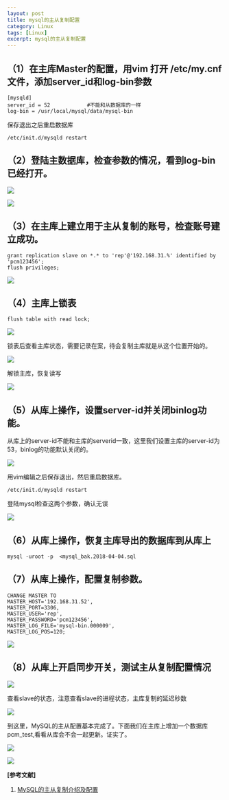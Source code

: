 ```yaml
---
layout: post
title: mysql的主从复制配置
category: Linux
tags: [Linux]
excerpt: mysql的主从复制配置
---
```



## （1）在主库Master的配置，用vim 打开 /etc/my.cnf文件，添加server_id和log-bin参数 ##
	
	[mysqld]
	server_id = 52            #不能和从数据库的一样
	log-bin = /usr/local/mysql/data/mysql-bin
 
保存退出之后重启数据库

	/etc/init.d/mysqld restart

## （2）登陆主数据库，检查参数的情况，看到log-bin已经打开。 ##

![](http://www.nangongyibin.com/assets/images/Linux/75.png)


![](http://www.nangongyibin.com/assets/images/Linux/76.png)


## （3）在主库上建立用于主从复制的账号，检查账号建立成功。 ##

    grant replication slave on *.* to 'rep'@'192.168.31.%' identified by 'pcm123456';
	flush privileges;

![](http://www.nangongyibin.com/assets/images/Linux/77.png)

## （4）主库上锁表 ##

	flush table with read lock;

![](http://www.nangongyibin.com/assets/images/Linux/78.png)

锁表后查看主库状态，需要记录在案，待会复制主库就是从这个位置开始的。

![](http://www.nangongyibin.com/assets/images/Linux/79.png)

解锁主库，恢复读写

![](http://www.nangongyibin.com/assets/images/Linux/80.png)

## （5）从库上操作，设置server-id并关闭binlog功能。 ##

从库上的server-id不能和主库的serverid一致，这里我们设置主库的server-id为53，binlog的功能默认关闭的。

![](http://www.nangongyibin.com/assets/images/Linux/81.png)

  用vim编辑之后保存退出，然后重启数据库。


	/etc/init.d/mysqld restart


   登陆mysql检查这两个参数，确认无误

    
![](http://www.nangongyibin.com/assets/images/Linux/82.png)

## （6）从库上操作，恢复主库导出的数据库到从库上 ##


	mysql -uroot -p  <mysql_bak.2018-04-04.sql

## （7）从库上操作，配置复制参数。 ##

	CHANGE MASTER TO
	MASTER_HOST='192.168.31.52',
	MASTER_PORT=3306,
	MASTER_USER='rep',
	MASTER_PASSWORD='pcm123456',
	MASTER_LOG_FILE='mysql-bin.000009',
	MASTER_LOG_POS=120;

![](http://www.nangongyibin.com/assets/images/Linux/83.png)

## （8）从库上开启同步开关，测试主从复制配置情况 ##

![](http://www.nangongyibin.com/assets/images/Linux/84.png)

查看slave的状态，注意查看slave的进程状态，主库复制的延迟秒数

![](http://www.nangongyibin.com/assets/images/Linux/85.png)

到这里，MySQL的主从配置基本完成了。下面我们在主库上增加一个数据库pcm_test,看看从库会不会一起更新。证实了。

![](http://www.nangongyibin.com/assets/images/Linux/86.png)


![](http://www.nangongyibin.com/assets/images/Linux/87.png)

**[参考文献]**

1. [MySQL的主从复制介绍及配置](https://blog.51cto.com/superpcm/2094958 "MySQL的主从复制介绍及配置")